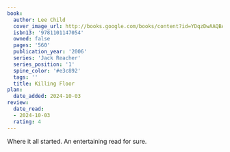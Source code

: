 ```yaml
---
book:
  author: Lee Child
  cover_image_url: http://books.google.com/books/content?id=YDqzDwAAQBAJ&printsec=frontcover&img=1&zoom=1&edge=curl&source=gbs_api
  isbn13: '9781101147054'
  owned: false
  pages: '560'
  publication_year: '2006'
  series: 'Jack Reacher'
  series_position: '1'
  spine_color: '#e3c892'
  tags: ''
  title: Killing Floor 
plan:
  date_added: 2024-10-03
review:
  date_read:
  - 2024-10-03
  rating: 4
---
```

Where it all started. An entertaining read for sure.
